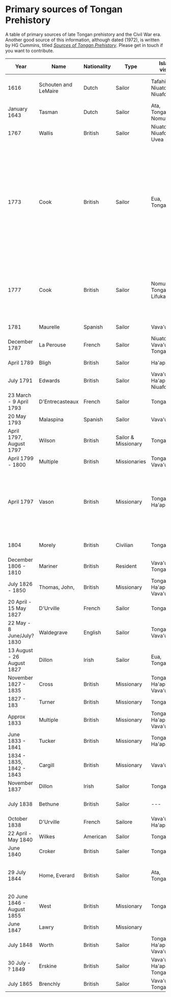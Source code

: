 # Primary sources of Tongan Prehistory

A table of primary sources of late Tongan prehistory and the Civil War era. Another good source of this information, although dated (1972), is written by HG Cummins, titled [*Sources of Tongan Prehistory*](http://www.buoyanteconomies.com/Tonga/). Please get in touch if you want to contribute.

| Year | Name | Nationality | Type | Islands visited | References |
| --- | --- | --- | --- | --- | --- |
| 1616 | Schouten and LeMaire | Dutch | Sailor | Tafahi, Niuatoputapu, Niuafo'ou | [*van Speilbergens*, Mirror of the Australian Navigation by Jacob Le Maire; The East and West Indian Mirror being an account of Joris van Speilbergens voyage around the world](https://archive.org/details/eastwestindianmi00spiluoft); *Jacob Le Maire*, Mirror of the Australian Navigation |
| January 1643 | Tasman | Dutch | Sailor | Ata, Tongatapu, Nomuka | [*Heeres*, Abel Janszoon Tasman's Journal](http://gutenberg.net.au/ebooks06/0600571h.html); [*Burney*, A Chronological History of The Voyages and Discoveries in the South Sea or Pacific Ocean](http://gutenberg.net.au/ebooks06/0600611h.html) |
| 1767 | Wallis | British | Sailor | Niuatoputapu, Niuafo'ou, Uvea | The Discovery of Tahiti. A journal of the second voyage of the HMS Dolphin around the world under the command of Captain Wallis |
| 1773 | Cook | British | Sailor | Eua, Tongatapu | [Cook, *A voyage towards the south pole and around the world performed in his majesty's ships the Resolution and adventure in the years 1772,3,4,and 5 Volume 1*](http://gutenberg.net.au/ebooks/e00044.html); [Cook, *A voyage towards the south pole and around the world performed in his majesty's ships the Resolution and adventure in the years 1772,3,4,and 5 Volume 2*](http://gutenberg.net.au/ebooks/e00045.html); [Marra, *Journal of the Resolutions voyage, In 1772, 1773, 1774, and 1775. On discovery to the southern hemisphere by which the non existence of an undiscovered continent, between the Equator and the 50th Degree of Southern Latitude, is demonstratively proved. Also a journal of the Adventure's voyage In the Years 1772, 1773, and 1774.*](https://quod.lib.umich.edu/e/ecco/004895035.0001.000?rgn=main;view=fulltext); [Forster, *A voyage around the world Volume 1*](https://archive.org/details/bub_gb_-FZeAAAAcAAJ); [Forster, *A voyage around the world Volume 2*](https://archive.org/details/bub_gb_E9RaAAAAcAAJ); [Forster, *Observations made during a voyage around the world*](https://archive.org/stream/NHM6732#page/n11/mode/2up); [Pickersgill, *Journal of Richard Pickersgill, Third Lieutenant of the Resolution*](https://cudl.lib.cam.ac.uk/view/MS-JOD-00056/1); [*Log book of HMS 'Resolution' (RGO 14/58)*](https://cudl.lib.cam.ac.uk/view/MS-RGO-00014-00058/1); [*Journal of Captain Cook's voyage round the world in HMS Resolution (JOD/20)*](https://cudl.lib.cam.ac.uk/view/MS-JOD-00020/1); [*Log book of HMS Adventure (RGO 14/56)*](https://cudl.lib.cam.ac.uk/view/MS-RGO-00014-00056/1) |
| 1777 | Cook | British | Sailor | Nomuka, Tongatapu, Lifuka | [Cook, *A voyage to the Pacific ocean. Undertaken, by the command of His Majesty, for making discoveries in the Northern hemisphere, to determine the position and extent of the west side of North America; its distance from Asia; and the practicability of a northern passage to Europe* ](https://archive.org/details/voyagetopacifico01cook); [Rickman, *Journal of Captain Cooks last voyage to the Pacific Ocean on Discovery*](https://archive.org/details/cihm_40645); [Ellis, *An authentic narrative of a voyage performed by Captain Cook and Captain Clerke*](https://catalog.hathitrust.org/Record/008588661); [Ledyard, *A journal of Captain Cook's last voyage to the Pacific Ocean*](https://catalog.hathitrust.org/Record/100310610) |
| 1781 | Maurelle | Spanish | Sailor | Vava'u | [Maurelle, *Narrative of an interesting voyage of the frigate La Princesca*](http://www.buoyanteconomies.com/Tonga/3%20Sources%20Section%201b.pdf); [Also this](https://babel.hathitrust.org/cgi/pt?id=aeu.ark:/13960/t4jm2tq24;view=2up;seq=299;skin=mobile) |
| December 1787 | La Perouse | French | Sailor | Niuatoputapu, Vava'u, Tongatapu | [La Perouse, *A voyage round the world, which was performed in the years 1785, 1786, 1787 and 1788*](https://archive.org/stream/voyageroundworld03lapr#page/124/mode/2up) |
| April 1789 | Bligh | British | Sailor | Ha'apai | [Bligh, *A voyage to the South Sea, undertaken by command of his Majesty*](https://archive.org/details/voyagetosouthsea00blig) |
| July 1791 | Edwards | British | Sailor | Vava'u, Ha'apai, Niuafo'ou | [Edwards](http://www.gutenberg.org/files/22834/22834-h/22834-h.htm#Page_60); [Renourd](http://acms.sl.nsw.gov.au/_transcript/2015/D37785/a1290.html); Hamilton, *A Voyage Round the World in His Majesty's Frigate Pandora* |
| 23 March - 9 April 1793 | D'Entrecasteaux | French | Sailor | Tongatapu | [d'Entrecasteaux *Voyage to Australia and the Pacific*](https://archive.org/details/voyagededentreca01entr); [Larbillardiere, *Account of the voyage in search of La Perouse*](https://archive.org/details/accountofvoyagei00labiiala) |
| 20 May 1793 | Malaspina | Spanish | Sailor | Vava'u | [Viana](https://archive.org/details/diariodelviageex00vian), [Malaspina](https://archive.org/details/cihm_15572) |
| April 1797, August 1797 | Wilson | British | Sailor & Missionary | Tongatapu | https://archive.org/details/missionaryvoyage00lond |
| April 1799 - 1800 | Multiple |British | Missionaries | Tongatapu, Vava'u | London Missionary Society, [*Transactions of the Missionary Society*](https://catalog.hathitrust.org/Record/009708861) Page 267 - 317 |
| April 1797 | Vason | British | Missionary | Tongatapu, Ha'apai | https://archive.org/details/anauthenticnarr00vasogoog; *Orange*, Narrative of the Late George Vason of Nottingham: one of the First Missionaries Sent Out by the London Missionary Society in the Ship Duff, Captain Wilson, 1796. Giving an Account of his Voyage Outward, Settlement in Tongataboo, Apostacy, Heathen Life, Escape from the Island, Return to England, Subsequent Life, and Death in 1838, aged 66 years. With a preliminary Essay, on the Geography of the South Sea Islands, also a Description of the Manners, Habits, Customs, Traditions, &c. &c. of the Inhabitants and a succinct Account of the South Sea Island Mission |
| 1804 | Morely | British| Civilian | Tongatapu | http://nla.gov.au/nla.news-article626473 http://nla.gov.au/nla.news-article626483 http://www.jstor.org.virtual.anu.edu.au/stable/25169426 |
| December 1806 - 1810 | Mariner | British | Resident | Vava'u, Tongatapu | https://archive.org/details/anaccountnative01martgoog |
| July 1826 - 1850 | Thomas, John, | British | Missionary | Tongatapu, Ha'apai, Vava'u, Niua | TBA |
| 20 April - 15 May 1827 | D'Urville | French | Sailor | Tongatapu | Tome 4 |
| 22 May - 8 June/July? 1830 | Waldegrave | English | Sailor | Tongatapu, Vava'u | Waldegrave, [Extracts from a private journal kept on board H.M.S. Seringapatam, in the Pacific, 1830](http://nla.gov.au/nla.obj-52776658); Orlebar, *A Midshipmans journal on board HMS Seringapatam* |
| 13 August - 26 August 1827 | Dillon | Irish | Sailor | Eua, Tongatapu | [Dillon P, *Narrative and successful result of a voyage in the South Seas performed by order of the government of British India, to ascertain the actual fate of La Pérouse's expedition*](https://archive.org/details/narrativeandsuc02dillgoog) |
| November 1827 - 1835 | Cross | British | Missionary | Tongatapu, Ha'apai, Vava'u, Niua | [Memoir of the Rev. William Cross : Wesleyan minister to the Friendly and Feejee Islands](https://trove.nla.gov.au/work/18156738?selectedversion=NBD3395063)
| 1827 - 183 | Turner | British | Missionary | Tongatapu | [The pioneer missionary; life of the Rev. Nathaniel Turner, missionary in New Zealand, Tonga, and Australia](https://archive.org/details/pioneermissionar00turn)
| Approx 1833 | Multiple | British | Missionary | Tongatapu, Ha'apai, Vava'u | [*The Nautical Magazine and Naval Chronicle for 1844*](https://babel.hathitrust.org/cgi/pt?id=nyp.33433066363874) Page 66-73 | Useful for descriptions of the political situation of the day |
| June 1833 - 1841 | Tucker | British | Missionary | Tongatapu, Ha'apai | [Memoir of Mrs. Jane Tucker : wife of the Rev. Charles Tucker, sometime missionary to Haabai and Tonga](https://archive.org/details/memoirmrsjanetu00whitgoog) |
| 1834 - 1835, 1842 - 1843 | Cargill | British | Missionary | Vava'u | [ The Diaries and Correspondence of David Cargill, 1832-1843](https://openresearch-repository.anu.edu.au/bitstream/1885/114801/2/b14053299.pdf)
| November 1837 | Dillon | Irish | Sailor | Tongatapu | http://www.jstor.org.virtual.anu.edu.au/stable/pdf/25168277.pdf |
| July 1838 | Bethune | British | Sailor | --- | [*Extracts from the remarks of HMS Conway, Capt RD Bethune*](https://babel.hathitrust.org/cgi/pt?id=nyp.33433066364781;view=1up;seq=705), [*Remarks of Captain Drinkwater Bethune RN HMS Conway*](https://babel.hathitrust.org/cgi/pt?id=nyp.33433031153822;view=1up;seq=97), [*From the remarks of Captain Drinkwater Bethune of HMS Conway*](https://babel.hathitrust.org/cgi/pt?id=nyp.33433066364773;view=2up;seq=460) |
| October 1838 | D'Urville | French | Sailore | Vava'u, Ha'apai | https://archive.org/details/voyageaupolesude04dumo_0 |
| 22 April - May 1840 | Wilkes | American | Sailor | Tongatapu | Wilkes, *Narrative of the United States Exploring Expedition* |
| June 1840 | Croker | British | Sailer | Tongatapu | http://nla.gov.au/nla.news-article2543220; http://nla.gov.au/nla.news-article31728814
| 29 July 1844 | Home, Everard | British | Sailor | Ata, Tongatapu | Home, Everard. [*Notes among the islands of the Pacific - Extract from the Remarks of HMS North Star: Capt Sir E Home RN*](https://babel.hathitrust.org/cgi/pt?id=nyp.33433066363916;view=1up;seq=21) pages 449-456, 580 - 589, 631 - 637; [*Notes among the islands of the Pacific - Extracts from the remarks of HMS North Star: Capt Sir E Home*](https://babel.hathitrust.org/cgi/pt?id=nyp.33433066363924;view=2up;seq=50) pages 35 - 38 |
| 20 June 1846 - August 1855 | West | British | Missionary | Tongatapu | [Ten years in south-central Polynesia: being reminiscences of a personal mission to the Friendly Islands and their dependencies.](https://openlibrary.org/books/OL6954659M/Ten_years_in_south-central_Polynesia) |
| June 1847 | Lawry | British | Missionary | | |
| July 1848 | Worth | British | Sailor | Tongatapu, Ha'apai, Vava'u | [*Voyage of HMS Calypso, Captain Worth, to the Pacific*](https://babel.hathitrust.org/cgi/pt?id=nyp.33433066364922;view=2up;seq=444) |
| 30 July - ? 1849 | Erskine | British | Sailor | Vava'u, Ha'apai, Tongatapu | Erskine, *A cruise among the islands of the western Pacific* |
| July 1865 | Brenchly | British | Sailor | Vava'u, Tongatapu | [Brenchly, *Jottings during the cruise of H.M.S. Curacoa among the South Sea Islands in 1865*](https://archive.org/details/jottingsduringcr00brenc)|
